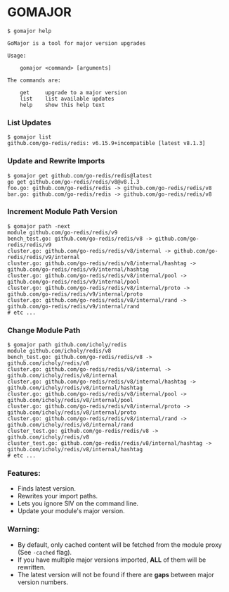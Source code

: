 # GOMAJOR

```
$ gomajor help

GoMajor is a tool for major version upgrades

Usage:

    gomajor <command> [arguments]

The commands are:

    get     upgrade to a major version
    list    list available updates
    help    show this help text
```

### List Updates

```
$ gomajor list
github.com/go-redis/redis: v6.15.9+incompatible [latest v8.1.3]
```

### Update and Rewrite Imports

```
$ gomajor get github.com/go-redis/redis@latest
go get github.com/go-redis/redis/v8@v8.1.3
foo.go: github.com/go-redis/redis -> github.com/go-redis/redis/v8
bar.go: github.com/go-redis/redis -> github.com/go-redis/redis/v8
```

### Increment Module Path Version

```
$ gomajor path -next
module github.com/go-redis/redis/v9
bench_test.go: github.com/go-redis/redis/v8 -> github.com/go-redis/redis/v9
cluster.go: github.com/go-redis/redis/v8/internal -> github.com/go-redis/redis/v9/internal
cluster.go: github.com/go-redis/redis/v8/internal/hashtag -> github.com/go-redis/redis/v9/internal/hashtag
cluster.go: github.com/go-redis/redis/v8/internal/pool -> github.com/go-redis/redis/v9/internal/pool
cluster.go: github.com/go-redis/redis/v8/internal/proto -> github.com/go-redis/redis/v9/internal/proto
cluster.go: github.com/go-redis/redis/v8/internal/rand -> github.com/go-redis/redis/v9/internal/rand
# etc ...
```

### Change Module Path

```
$ gomajor path github.com/icholy/redis
module github.com/icholy/redis/v8
bench_test.go: github.com/go-redis/redis/v8 -> github.com/icholy/redis/v8
cluster.go: github.com/go-redis/redis/v8/internal -> github.com/icholy/redis/v8/internal
cluster.go: github.com/go-redis/redis/v8/internal/hashtag -> github.com/icholy/redis/v8/internal/hashtag
cluster.go: github.com/go-redis/redis/v8/internal/pool -> github.com/icholy/redis/v8/internal/pool
cluster.go: github.com/go-redis/redis/v8/internal/proto -> github.com/icholy/redis/v8/internal/proto
cluster.go: github.com/go-redis/redis/v8/internal/rand -> github.com/icholy/redis/v8/internal/rand
cluster_test.go: github.com/go-redis/redis/v8 -> github.com/icholy/redis/v8
cluster_test.go: github.com/go-redis/redis/v8/internal/hashtag -> github.com/icholy/redis/v8/internal/hashtag
# etc ...
```

### Features:

* Finds latest version.
* Rewrites your import paths.
* Lets you ignore SIV on the command line.
* Update your module's major version.

### Warning:

* By default, only cached content will be fetched from the module proxy (See `-cached` flag).
* If you have multiple major versions imported, **ALL** of them will be rewritten.
* The latest version will not be found if there are **gaps** between major version numbers.